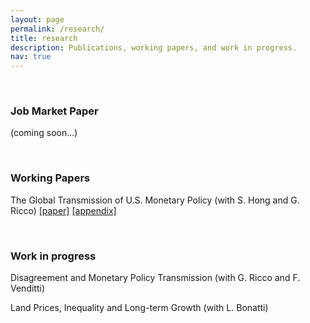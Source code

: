 ```yaml
---
layout: page
permalink: /research/
title: research
description: Publications, working papers, and work in progress.
nav: true
---
```

<br />

### Job Market Paper

(coming soon...)

<br />

### Working Papers

The Global Transmission of U.S. Monetary Policy (with S. Hong and G. Ricco) [[paper]](../assets/papers/GlobalUSMonetaryShocks.pdf) [[appendix]](../assets/papers/GlobalUSMonetaryShocks_Appendix.pdf)

<br />

### Work in progress

Disagreement and Monetary Policy Transmission (with G. Ricco and F. Venditti)

Land Prices, Inequality and Long-term Growth (with L. Bonatti)



